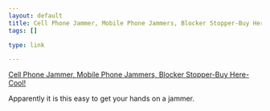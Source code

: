 ```yaml
--- 
layout: default
title: Cell Phone Jammer, Mobile Phone Jammers, Blocker Stopper-Buy Here-Cool!
tags: []

type: link

---
```

<a href="http://phonejammer.com/">Cell Phone Jammer, Mobile Phone Jammers, Blocker Stopper-Buy Here-Cool!</a>

Apparently it is this easy to get your hands on a jammer.
